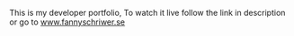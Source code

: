 This is my developer portfolio,
To watch it live follow the link in description or go to www.fannyschriwer.se
